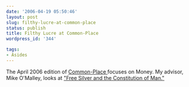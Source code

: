 ```yaml
---
date: '2006-04-19 05:50:46'
layout: post
slug: filthy-lucre-at-common-place
status: publish
title: Filthy Lucre at Common-Place
wordpress_id: '344'

tags:
- Asides
---
```


The April 2006 edition of [Common-Place ](http://www.common-place.org/)focuses on Money. My advisor, Mike O'Malley, looks at ["Free Silver and the Constitution of Man."](http://www.common-place.org/vol-06/no-03/omalley/)
